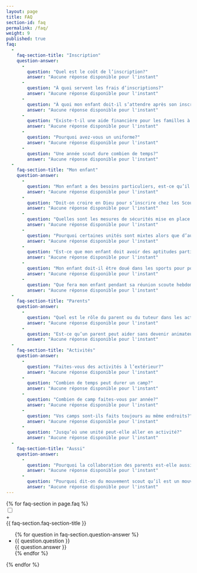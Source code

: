 ```yaml
---
layout: page
title: FAQ
section-id: faq
permalink: /faq/
weight: 9
published: true
faq:
  - 
    faq-section-title: "Inscription"
    question-answer:
      - 
        question: "Quel est le coût de l’inscription?"
        answer: "Aucune réponse disponible pour l'instant"
      - 
        question: "À quoi servent les frais d’inscriptions?"
        answer: "Aucune réponse disponible pour l'instant"
      - 
        question: "À quoi mon enfant doit-il s’attendre après son inscription?"
        answer: "Aucune réponse disponible pour l'instant"
      - 
        question: "Existe-t-il une aide financière pour les familles à faible revenue?"
        answer: "Aucune réponse disponible pour l'instant"
      - 
        question: "Pourquoi avez-vous un uniforme?"
        answer: "Aucune réponse disponible pour l'instant"
      - 
        question: "Une année scout dure combien de temps?"
        answer: "Aucune réponse disponible pour l'instant"
  - 
    faq-section-title: "Mon enfant"
    question-answer:
      - 
        question: "Mon enfant a des besoins particuliers, est-ce qu’il peut faire du scoutisme?"
        answer: "Aucune réponse disponible pour l'instant"
      - 
        question: "Doit-on croire en Dieu pour s’inscrire chez les Scouts ?"
        answer: "Aucune réponse disponible pour l'instant"
      - 
        question: "Quelles sont les mesures de sécurités mise en place dans votre groupe?"
        answer: "Aucune réponse disponible pour l'instant"
      - 
        question: "Pourquoi certaines unités sont mixtes alors que d’autres sont homogènes?"
        answer: "Aucune réponse disponible pour l'instant"
      - 
        question: "Est-ce que mon enfant doit avoir des aptitudes particulières pour être dans les scouts?"
        answer: "Aucune réponse disponible pour l'instant"
      - 
        question: "Mon enfant doit-il être doué dans les sports pour pouvoir faire du scoutisme?"
        answer: "Aucune réponse disponible pour l'instant"
      - 
        question: "Que fera mon enfant pendant sa réunion scoute hebdomadaire?"
        answer: "Aucune réponse disponible pour l'instant"
  - 
    faq-section-title: "Parents"
    question-answer:
      - 
        question: "Quel est le rôle du parent ou du tuteur dans les activités scoutes?"
        answer: "Aucune réponse disponible pour l'instant"
      - 
        question: "Est-ce qu’un parent peut aider sans devenir animateur?"
        answer: "Aucune réponse disponible pour l'instant"
  - 
    faq-section-title: "Activités"
    question-answer:
      - 
        question: "Faites-vous des activités à l’extérieur?"
        answer: "Aucune réponse disponible pour l'instant"
      - 
        question: "Combien de temps peut durer un camp?"
        answer: "Aucune réponse disponible pour l'instant"
      - 
        question: "Combien de camp faites-vous par année?"
        answer: "Aucune réponse disponible pour l'instant"
      - 
        question: "Vos camps sont-ils faits toujours au même endroits?"
        answer: "Aucune réponse disponible pour l'instant"
      - 
        question: "Jusqu’où une unité peut-elle aller en activité?"
        answer: "Aucune réponse disponible pour l'instant"
  - 
    faq-section-title: "Aussi"
    question-answer:
      - 
        question: "Pourquoi la collaboration des parents est-elle aussi importante dans le scoutisme?"
        answer: "Aucune réponse disponible pour l'instant"
      - 
        question: "Pourquoi dit-on du mouvement scout qu’il est un mouvement éducatif non-formel?"
        answer: "Aucune réponse disponible pour l'instant"
---
```


<div class="faq">
{% for faq-section in page.faq %}
    <div class="faq-section">
        <input id="{{ faq-section.faq-section-title | slugify }}" type="checkbox" class="panel">
        <div class="plus">+</div>
        <label for="{{ faq-section.faq-section-title | slugify }}" class="panel-title">{{ faq-section.faq-section-title }}</label>
        <div class="panel-content">
            <ul class="faq-questions-list">
        {% for question in faq-section.question-answer %}
            <li class="faq-question">
            <span class="faq-question-title">{{ question.question }}</span>
            <div class="faq-answer">{{ question.answer }}</div>
            </li>
        {% endfor %}
            </ul>
        </div>
    </div>
{% endfor %}
</div>
